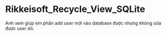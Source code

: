 # Rikkeisoft_Recycle_View_SQLite

Anh xem giúp em phần add user mới vào database được nhưng không sửa được user dó.
